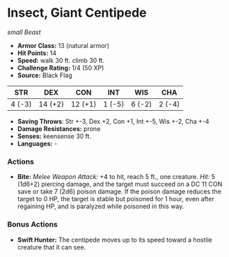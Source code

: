 # Insect, Giant Centipede

*small* *Beast*

- **Armor Class:** 13 (natural armor)
- **Hit Points:** 14 
- **Speed:** walk 30 ft. climb 30 ft.
- **Challenge Rating:** 1/4 (50 XP)
- **Source:** Black Flag

| STR | DEX | CON | INT | WIS | CHA |
| --- | --- | --- | --- | --- | --- |
| 4 (-3) | 14 (+2) | 12 (+1) | 1 (-5) | 6 (-2) | 2 (-4) |

- **Saving Throws**: Str +-3, Dex +2, Con +1, Int +-5, Wis +-2, Cha +-4
- **Damage Resistances:** prone
- **Senses:** keensense 30 ft.
- **Languages:** -

### Actions

- **Bite:** _Melee Weapon Attack:_ +4 to hit, reach 5 ft., one creature. _Hit:_ 5 (1d6+2) piercing damage, and the target must succeed on a DC 11 CON save or take 7 (2d6) poison damage. If the poison damage reduces the target to 0 HP, the target is stable but poisoned for 1 hour, even after regaining HP, and is paralyzed while poisoned in this way.

### Bonus Actions

- **Swift Hunter:** The centipede moves up to its speed toward a hostile creature that it can see.
